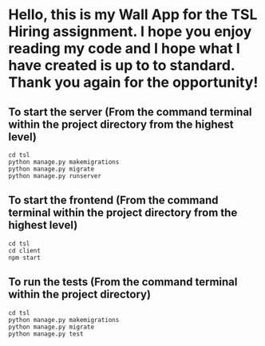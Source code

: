 
# Hello, this is my Wall App for the TSL Hiring assignment. I hope you enjoy reading my code and I hope what I have created is up to to standard. Thank you again for the opportunity!

## To start the server (From the command terminal within the project directory from the highest level)
```
cd tsl
python manage.py makemigrations
python manage.py migrate
python manage.py runserver
```
## To start the frontend (From the command terminal within the project directory from the highest level)
```
cd tsl
cd client
npm start
```
## To run the tests (From the command terminal within the project directory)
```
cd tsl
python manage.py makemigrations
python manage.py migrate
python manage.py test
```
